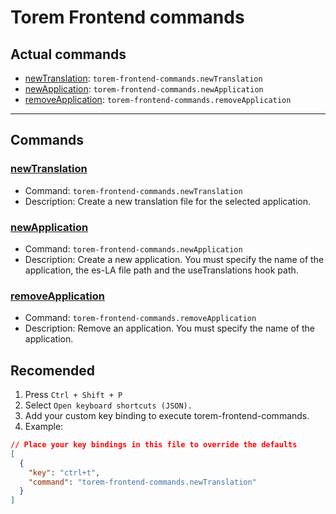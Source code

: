 # Torem Frontend commands

## Actual commands

- [newTranslation](#newtranslation): `torem-frontend-commands.newTranslation`
- [newApplication](#newapplication): `torem-frontend-commands.newApplication`
- [removeApplication](#removeapplication): `torem-frontend-commands.removeApplication`

---

## Commands

### [newTranslation](#newtranslation)

- Command: `torem-frontend-commands.newTranslation`
- Description: Create a new translation file for the selected application.

### [newApplication](#newapplication)

- Command: `torem-frontend-commands.newApplication`
- Description: Create a new application. You must specify the name of the application, the es-LA file path and the useTranslations hook path.

### [removeApplication](#removeapplication)

- Command: `torem-frontend-commands.removeApplication`
- Description: Remove an application. You must specify the name of the application.

## Recomended

1. Press `Ctrl + Shift + P`
2. Select `Open keyboard shortcuts (JSON).`
3. Add your custom key binding to execute torem-frontend-commands.
4. Example:

```json
// Place your key bindings in this file to override the defaults
[
  {
    "key": "ctrl+t",
    "command": "torem-frontend-commands.newTranslation"
  }
]
```
